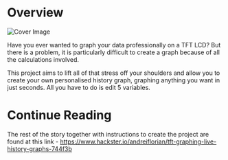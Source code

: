 # Overview
![Cover Image](https://hackster.imgix.net/uploads/attachments/502424/cover_image_9V2I0lIGwc.JPG?auto=compress%2Cformat&w=900&h=675&fit=min)

Have you ever wanted to graph your data professionally on a TFT LCD? But there is a problem, it is particularly difficult to create a graph because of all the calculations involved.

This project aims to lift all of that stress off your shoulders and allow you to create your own personalised history graph, graphing anything you want in just seconds. All you have to do is edit 5 variables.

# Continue Reading
The rest of the story together with instructions to create the project are found at this link - https://www.hackster.io/andreiflorian/tft-graphing-live-history-graphs-744f3b